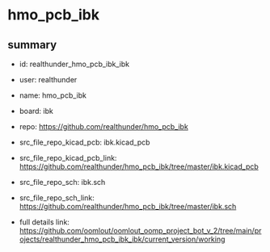 # hmo_pcb_ibk
 
## summary 
* id: realthunder_hmo_pcb_ibk_ibk
* user: realthunder
* name: hmo_pcb_ibk
* board: ibk
* repo: https://github.com/realthunder/hmo_pcb_ibk
* src_file_repo_kicad_pcb: ibk.kicad_pcb
* src_file_repo_kicad_pcb_link: https://github.com/realthunder/hmo_pcb_ibk/tree/master/ibk.kicad_pcb


* src_file_repo_sch: ibk.sch
* src_file_repo_sch_link: https://github.com/realthunder/hmo_pcb_ibk/tree/master/ibk.sch
* full details link: https://github.com/oomlout/oomlout_oomp_project_bot_v_2/tree/main/projects/realthunder_hmo_pcb_ibk_ibk/current_version/working  







